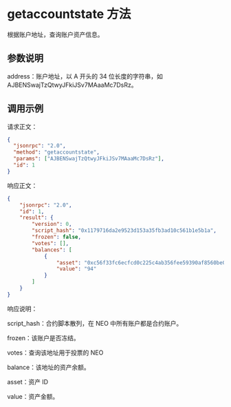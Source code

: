 # getaccountstate 方法

根据账户地址，查询账户资产信息。

## 参数说明

address：账户地址，以 A 开头的 34 位长度的字符串，如 AJBENSwajTzQtwyJFkiJSv7MAaaMc7DsRz。

## 调用示例

请求正文：

```json
{
  "jsonrpc": "2.0",
  "method": "getaccountstate",
  "params": ["AJBENSwajTzQtwyJFkiJSv7MAaaMc7DsRz"],
  "id": 1
}
```

响应正文：

```json
{
    "jsonrpc": "2.0",
    "id": 1,
    "result": {
        "version": 0,
        "script_hash": "0x1179716da2e9523d153a35fb3ad10c561b1e5b1a",
        "frozen": false,
        "votes": [],
        "balances": [
            {
                "asset": "0xc56f33fc6ecfcd0c225c4ab356fee59390af8560be0e930faebe74a6daff7c9b",
                "value": "94"
            }
        ]
    }
}
```

响应说明：

script_hash：合约脚本散列，在 NEO 中所有账户都是合约账户。

frozen：该账户是否冻结。

votes：查询该地址用于投票的 NEO

balance：该地址的资产余额。

asset：资产 ID

value：资产金额。

